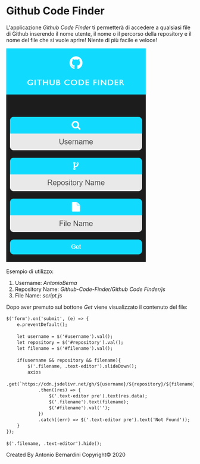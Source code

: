 # Github Code Finder
L'applicazione _Github Code Finder_ ti permetterà di accedere a qualsiasi file di Github inserendo il nome utente, il nome o il percorso della repository e il nome del file che si vuole aprire! Niente di più facile e veloce!

![](images/1.PNG)

Esempio di utilizzo:
1) Username: _AntonioBerna_
2) Repository Name: _Github-Code-Finder/Github Code Finder/js_
3) File Name: _script.js_

Dopo aver premuto sul bottone _Get_ viene visualizzato il contenuto del file:

```
$('form').on('submit', (e) => {
	e.preventDefault();

	let username = $('#username').val();
	let repository = $('#repository').val();
	let filename = $('#filename').val();

	if(username && repository && filename){
		$('.filename, .text-editor').slideDown();
		axios
			.get(`https://cdn.jsdelivr.net/gh/${username}/${repository}/${filename}`)
			.then((res) => {
				$('.text-editor pre').text(res.data);
				$('.filename').text(filename);
				$('#filename').val('');
			})
			.catch((err) => $('.text-editor pre').text('Not Found'));
	}
});

$('.filename, .text-editor').hide();
```

Created By Antonio Bernardini Copyright© 2020
